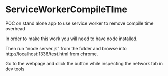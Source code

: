 # ServiceWorkerCompileTIme
POC on stand alone app to use service worker to remove compile time overhead 

In order to make this work you will need to have node installed.

Then run “node server.js” from the folder and browse into http://localhost:1336/test.html from chrome.

Go to the webpage and click the button while inspecting the network tab in dev tools 
